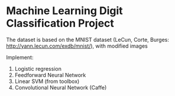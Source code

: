 Machine Learning Digit Classification Project
=====
The dataset is based on the MNIST dataset (LeCun, Corte, Burges: http://yann.lecun.com/exdb/mnist/), with modified images

Implement:
1. Logistic regression
2. Feedforward Neural Network
3. Linear SVM (from toolbox)
4. Convolutional Neural Network (Caffe)
